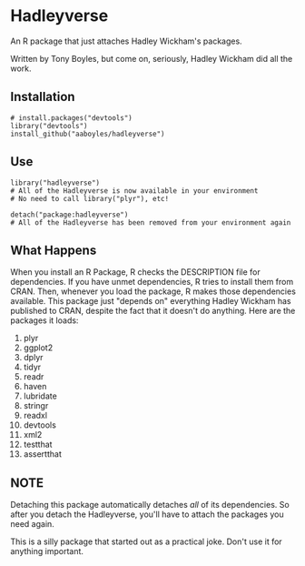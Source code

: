 Hadleyverse
===========

An R package that just attaches Hadley Wickham's packages.

Written by Tony Boyles, but come on, seriously, Hadley Wickham did all the work.

Installation
------------

    # install.packages("devtools")
    library("devtools")
    install_github("aaboyles/hadleyverse")

Use
---

    library("hadleyverse") 
    # All of the Hadleyverse is now available in your environment
    # No need to call library("plyr"), etc!
    
    detach("package:hadleyverse")
    # All of the Hadleyverse has been removed from your environment again


What Happens
------------

When you install an R Package, R checks the DESCRIPTION file for dependencies. If you have unmet dependencies, R tries to install them from CRAN.  Then, whenever you load the package, R makes those dependencies available.  This package just "depends on" everything Hadley Wickham has published to CRAN, despite the fact that it doesn't do anything.  Here are the packages it loads:

 1. plyr
 2. ggplot2
 3. dplyr
 4. tidyr
 5. readr
 6. haven
 7. lubridate
 8. stringr
 9. readxl
 10. devtools
 11. xml2
 12. testthat
 13. assertthat

NOTE
----

Detaching this package automatically detaches *all* of its dependencies. So after you detach the Hadleyverse, you'll have to attach the packages you need again.

This is a silly package that started out as a practical joke. Don't use it for anything important.
